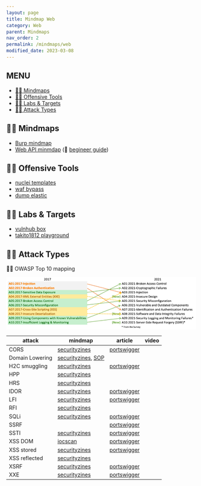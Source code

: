 ```yaml
---
layout: page
title: Mindmap Web
category: Web
parent: Mindmaps
nav_order: 2
permalink: /mindmaps/web
modified_date: 2023-03-08
---
```


## <a name='MENU'></a>MENU

<!-- vscode-markdown-toc -->
* [👀🧠 Mindmaps](#Mindmaps)
* [👀🔫 Offensive Tools](#OffensiveTools)
* [👀🎯 Labs & Targets](#LabsTargets)
* [👀🔥 Attack Types](#AttackTypes)

<!-- vscode-markdown-toc-config
	numbering=false
	autoSave=true
	/vscode-markdown-toc-config -->
<!-- /vscode-markdown-toc -->

## <a name='Mindmaps'></a>👀🧠 Mindmaps

* [Burp mindmap](https://github.com/Ignitetechnologies/Mindmap/tree/main/Burp%20Suite/burp%20suite.pdf)
* [Web API minmdap](https://dsopas.github.io/MindAPI/play/) (🔗 [begineer guide](https://danaepp.com/beginners-guide-to-api-hacking))


## <a name='OffensiveTools'></a>👀🔫 Offensive Tools 

* [nuclei templates](https://github.com/projectdiscovery/nuclei-templates)
* [waf bypass](https://github.com/nemesida-waf/waf-bypass)
* [dump elastic](https://github.com/leakix/estk)

## <a name='LabsTargets'></a>👀🎯 Labs & Targets

* [vulnhub box](https://github.com/Ignitetechnologies/Web-Application-Cheatsheet)
* [takito1812 playground](https://github.com/takito1812/web-hacking-playground/tree/main/Solutions)

## <a name='AttackTypes'></a>👀🔥 Attack Types

🧠🔥 OWASP Top 10 mapping

![owasp-top-10-mapping](/assets/images/owasp-top10-mapping.png)


| **attack** | **mindmap** | **article** | **video** | 
|---------|---|---|---|
| CORS | [securityzines](https://securityzines.com/assets/img/flyers/printable/cors.png)| [portswigger](https://portswigger.net/web-security/cors) ||
| Domain Lowering | [securityzines](https://securityzines.com/assets/img/flyers/downloads/DomainLowering.png), [SOP](https://securityzines.com/assets/img/flyers/downloads/intigriti/sop.png) | | |
| H2C smuggling | [securityzines](https://securityzines.com/assets/img/flyers/printable/h2c.jpg) | [portswigger](https://portswigger.net/web-security/request-smuggling)||
| HPP | [securityzines](https://securityzines.com/assets/img/flyers/downloads/intigriti/hpp.png) |||
| HRS | [securityzines](https://securityzines.com/assets/img/flyers/printable/hrs.jpg) |||
| IDOR | [securityzines](https://securityzines.com/assets/img/flyers/printable/idor.jpg) |[portswigger](https://portswigger.net/web-security/access-control)||
| LFI | [securityzines](https://securityzines.com/assets/img/flyers/printable/lfi.jpg) |[portswigger](https://portswigger.net/web-security/file-path-traversal)||
| RFI | [securityzines](https://securityzines.com/assets/img/flyers/printable/rfi.jpg) |||
| SQLi | [securityzines](https://securityzines.com/assets/img/zines/sqli.jpg) | [portswigger](https://portswigger.net/web-security/sql-injection)||
| SSRF | | [portswigger](https://portswigger.net/web-security/ssrf) | |
| SSTI | [securityzines](https://securityzines.com/assets/img/flyers/printable/ssti.jpg) | [portswigger](https://portswigger.net/web-security/server-side-template-injection)||
| XSS DOM | [iocscan](https://miro.medium.com/max/1572/1*yuRkBR6YroYLCGpka9KdRA.png) | [portswigger](https://portswigger.net/web-security/cross-site-scripting/dom-based) | |
| XSS stored | [securityzines](https://securityzines.com/assets/img/flyers/downloads/intigriti/stored-xss.png) | [portswigger](https://portswigger.net/web-security/cross-site-scripting) | |
| XSS reflected | [securityzines](https://securityzines.com/assets/img/flyers/printable/rxss.png)
| XSRF | [securityzines](https://securityzines.com/assets/img/zines/csrf.jpg) | [portswigger](https://portswigger.net/web-security/csrf)||
| XXE | [securityzines](https://securityzines.com/assets/img/flyers/downloads/intigriti/xxe.png) | [portswigger](https://portswigger.net/web-security/xxe)||